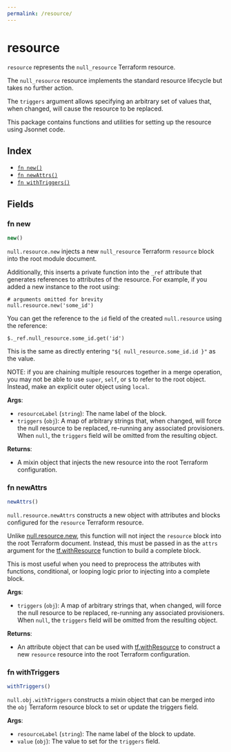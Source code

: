 ```yaml
---
permalink: /resource/
---
```


# resource

`resource` represents the `null_resource` Terraform resource.

The `null_resource` resource implements the standard resource lifecycle but takes no further action.

The `triggers` argument allows specifying an arbitrary set of values that, when changed, will cause the resource to be replaced.

This package contains functions and utilities for setting up the resource using Jsonnet code.


## Index

* [`fn new()`](#fn-new)
* [`fn newAttrs()`](#fn-newattrs)
* [`fn withTriggers()`](#fn-withtriggers)

## Fields

### fn new

```ts
new()
```


`null.resource.new` injects a new `null_resource` Terraform `resource`
block into the root module document.

Additionally, this inserts a private function into the `_ref` attribute that generates references to attributes of the
resource. For example, if you added a new instance to the root using:

    # arguments omitted for brevity
    null.resource.new('some_id')

You can get the reference to the `id` field of the created `null.resource` using the reference:

    $._ref.null_resource.some_id.get('id')

This is the same as directly entering `"${ null_resource.some_id.id }"` as the value.

NOTE: if you are chaining multiple resources together in a merge operation, you may not be able to use `super`, `self`,
or `$` to refer to the root object. Instead, make an explicit outer object using `local`.

**Args**:
  - `resourceLabel` (`string`): The name label of the block.
  - `triggers` (`obj`): A map of arbitrary strings that, when changed, will force the null resource to be replaced, re-running any associated provisioners. When `null`, the `triggers` field will be omitted from the resulting object.

**Returns**:
- A mixin object that injects the new resource into the root Terraform configuration.


### fn newAttrs

```ts
newAttrs()
```


`null.resource.newAttrs` constructs a new object with attributes and blocks configured for the `resource`
Terraform resource.

Unlike [null.resource.new](#fn-resourcenew), this function will not inject the `resource`
block into the root Terraform document. Instead, this must be passed in as the `attrs` argument for the
[tf.withResource](https://github.com/tf-libsonnet/core/tree/main/docs#fn-withresource) function to build a complete block.

This is most useful when you need to preprocess the attributes with functions, conditional, or looping logic prior to
injecting into a complete block.

**Args**:
  - `triggers` (`obj`): A map of arbitrary strings that, when changed, will force the null resource to be replaced, re-running any associated provisioners. When `null`, the `triggers` field will be omitted from the resulting object.

**Returns**:
  - An attribute object that can be used with [tf.withResource](https://github.com/tf-libsonnet/core/tree/main/docs#fn-withresource) to construct a new `resource` resource into the root Terraform configuration.


### fn withTriggers

```ts
withTriggers()
```

`null.obj.withTriggers` constructs a mixin object that can be merged into the `obj`
Terraform resource block to set or update the triggers field.



**Args**:
  - `resourceLabel` (`string`): The name label of the block to update.
  - `value` (`obj`): The value to set for the `triggers` field.
